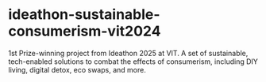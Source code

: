 # ideathon-sustainable-consumerism-vit2024
1st Prize-winning project from Ideathon 2025 at VIT. A set of sustainable, tech-enabled solutions to combat the effects of consumerism, including DIY living, digital detox, eco swaps, and more.
